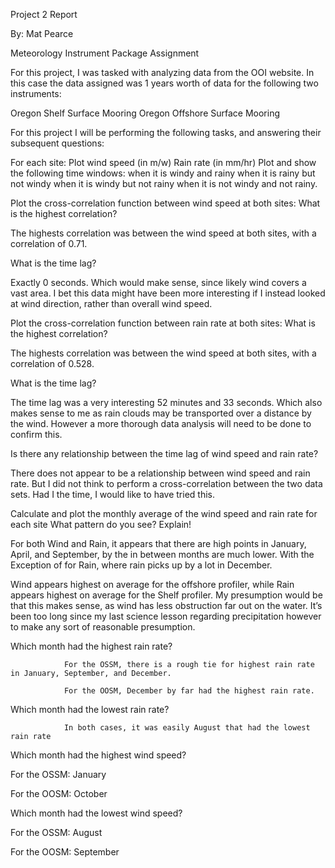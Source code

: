 Project 2 Report

By: Mat Pearce

Meteorology Instrument Package Assignment


For this project, I was tasked with analyzing data from the OOI website. In this case the data assigned was 1 years worth of data for the following two instruments:

Oregon Shelf Surface Mooring
Oregon Offshore Surface Mooring

For this project I will be performing the following tasks, and answering their subsequent questions:

For each site:
Plot wind speed (in m/w)
Rain rate (in mm/hr)
Plot and show the following time windows:
when it is windy and rainy
when it is rainy but not windy
when it is windy but not rainy
when it is not windy and not rainy.

Plot the cross-correlation function between wind speed at both sites:
What is the highest correlation?

The highests correlation was between the wind speed at both sites, with a correlation of 0.71.


What is the time lag?

Exactly 0 seconds. Which would make sense, since likely wind covers a vast area. I bet this data might have been more interesting if I instead looked at wind direction, rather than overall wind speed.


Plot the cross-correlation function between rain rate at both sites:
What is the highest correlation?

The highests correlation was between the wind speed at both sites, with a correlation of 0.528.

        

What is the time lag?

The time lag was a very interesting 52 minutes and 33 seconds. Which also makes sense to me as rain clouds may be transported over a distance by the wind. However a more thorough data analysis will need to be done to confirm this.


Is there any relationship between the time lag of wind speed and rain rate?

There does not appear to be a relationship between wind speed and rain rate. But I did not think to perform a cross-correlation between the two data sets. Had I the time, I would like to have tried this.


Calculate and plot the monthly average of the wind speed and rain rate for each site
What pattern do you see? Explain!

For both Wind and Rain, it appears that there are high points in January, April, and September, by the in between months are much lower. With the Exception of for Rain, where rain picks up by a lot in December.


Wind appears highest on average for the offshore profiler, while Rain appears highest on average for the Shelf profiler. My presumption would be that this makes sense, as wind has less obstruction far out on the water. It’s been too long since my last science lesson regarding precipitation however to make any sort of reasonable presumption.


Which month had the highest rain rate?
                        

                For the OSSM, there is a rough tie for highest rain rate in January, September, and December.

                For the OOSM, December by far had the highest rain rate.

                        

Which month had the lowest rain rate?
                        

                In both cases, it was easily August that had the lowest rain rate

        

Which month had the highest wind speed?

For the OSSM: January

For the OOSM: October

                        

Which month had the lowest wind speed?

For the OSSM: August

For the OOSM: September




